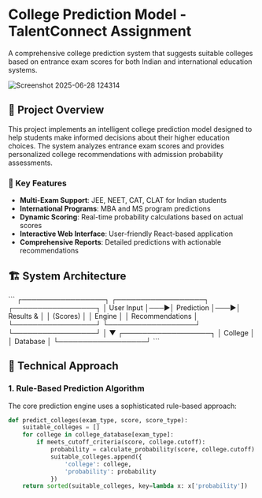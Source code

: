 # College Prediction Model - TalentConnect Assignment

A comprehensive college prediction system that suggests suitable colleges based on entrance exam scores for both Indian and international education systems.

![Screenshot 2025-06-28 124314](https://github.com/user-attachments/assets/d6c87c9a-7b17-4381-97fe-796e9b358398)

## 🎯 Project Overview

This project implements an intelligent college prediction model designed to help students make informed decisions about their higher education choices. The system analyzes entrance exam scores and provides personalized college recommendations with admission probability assessments.

### 🌟 Key Features

- **Multi-Exam Support**: JEE, NEET, CAT, CLAT for Indian students
- **International Programs**: MBA and MS program predictions
- **Dynamic Scoring**: Real-time probability calculations based on actual scores
- **Interactive Web Interface**: User-friendly React-based application
- **Comprehensive Reports**: Detailed predictions with actionable recommendations

## 🏗️ System Architecture

\`\`\`
┌─────────────────┐    ┌──────────────────┐    ┌─────────────────┐
│   User Input    │───▶│  Prediction      │───▶│   Results &     │
│   (Scores)      │    │  Engine          │    │ Recommendations │
└─────────────────┘    └──────────────────┘    └─────────────────┘
                              │
                              ▼
                       ┌──────────────────┐
                       │  College         │
                       │  Database        │
                       └──────────────────┘
\`\`\`

## 🧠 Technical Approach

### 1. **Rule-Based Prediction Algorithm**

The core prediction engine uses a sophisticated rule-based approach:

```python
def predict_colleges(exam_type, score, score_type):
    suitable_colleges = []
    for college in college_database[exam_type]:
        if meets_cutoff_criteria(score, college.cutoff):
            probability = calculate_probability(score, college.cutoff)
            suitable_colleges.append({
                'college': college,
                'probability': probability
            })
    return sorted(suitable_colleges, key=lambda x: x['probability'])


